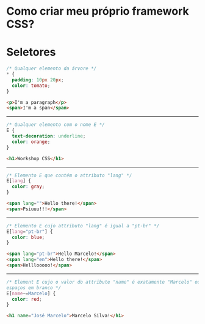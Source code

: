 # Como criar meu próprio framework CSS?

# Seletores

```css
/* Qualquer elemento da árvore */
* {
  padding: 10px 20px;
  color: tomato;
}
```
```html
<p>I'm a paragraph</p>
<span>I'm a span</span>
```
------------------------------------------

```css
/* Qualquer elemento com o nome E */
E {
  text-decoration: underline;
  color: orange;
}
```
```html
<h1>Workshop CSS</h1>
```

------------------------------------------

```css
/* Elemento E que contém o attributo "lang" */
E[lang] {
  color: gray;
}
```
```html
<span lang="">Hello there!</span>
<span>Psiuuu!!!</span>
```

------------------------------------------

```css
/* Elemento E cujo attributo "lang" é igual a "pt-br" */
E[lang="pt-br"] {
  color: blue;
}
```
```html
<span lang="pt-br">Hello Marcelo!</span>
<span lang="en">Hello there!</span>
<span>Helllooooo!</span>
```

------------------------------------------

```css
/* Element E cujo o valor do attribute "name" é exatamente "Marcelo" ou contém o nome "Marcelo" entre
espaços em branco */
E[name~=Marcelo] {
  color: red;
}
```
```html
<h1 name="José Marcelo">Marcelo Silva!</h1>
```
